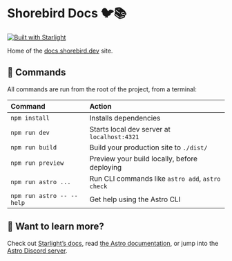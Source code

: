 # Shorebird Docs 🐦📚

[![Built with Starlight](https://astro.badg.es/v2/built-with-starlight/tiny.svg)](https://starlight.astro.build)

Home of the [docs.shorebird.dev](https://docs.shorebird.dev) site.

## 🧞 Commands

All commands are run from the root of the project, from a terminal:

| Command                   | Action                                           |
| :------------------------ | :----------------------------------------------- |
| `npm install`             | Installs dependencies                            |
| `npm run dev`             | Starts local dev server at `localhost:4321`      |
| `npm run build`           | Build your production site to `./dist/`          |
| `npm run preview`         | Preview your build locally, before deploying     |
| `npm run astro ...`       | Run CLI commands like `astro add`, `astro check` |
| `npm run astro -- --help` | Get help using the Astro CLI                     |

## 👀 Want to learn more?

Check out [Starlight’s docs](https://starlight.astro.build/), read
[the Astro documentation](https://docs.astro.build), or jump into the
[Astro Discord server](https://astro.build/chat).
